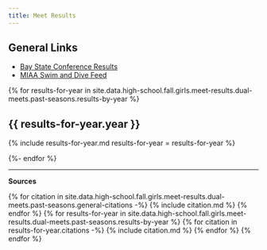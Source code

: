```yaml
---
title: Meet Results
---
```


<style type="text/css">
  .page__content table p, .page__content ul p {
    margin-bottom: 0em;
  }
</style>

## General Links

- [Bay State Conference Results](https://www.gomotionapp.com/team/rechfhfhslma/page/newsletter)
- [MIAA Swim and Dive Feed](http://miaa.ezstream.com/index.cfm?ChnID=328)

{% for results-for-year in site.data.high-school.fall.girls.meet-results.dual-meets.past-seasons.results-by-year %}

## {{ results-for-year.year }}

{% include results-for-year.md
  results-for-year = results-for-year
 %}

{%- endfor %}

---

__Sources__

{% for citation in site.data.high-school.fall.girls.meet-results.dual-meets.past-seasons.general-citations -%}
  {% include citation.md %}
{% endfor %}
{% for results-for-year in site.data.high-school.fall.girls.meet-results.dual-meets.past-seasons.results-by-year %}
  {% for citation in results-for-year.citations -%}
    {% include citation.md %}
  {% endfor %}
{% endfor %}
